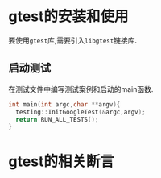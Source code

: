# gtest的安装和使用 

要使用`gtest`库,需要引入`libgtest`链接库.



## 启动测试

在测试文件中编写测试案例和启动的main函数.

``` c++
int main(int argc,char **argv){
  testing::InitGoogleTest(&argc,argv);
  return RUN_ALL_TESTS();
}
```

# gtest的相关断言

